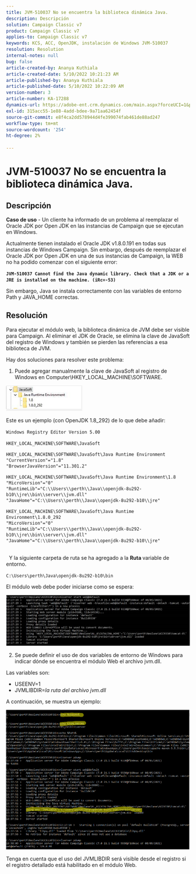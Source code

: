```yaml
---
title: JVM-510037 No se encuentra la biblioteca dinámica Java.
description: Descripción
solution: Campaign Classic v7
product: Campaign Classic v7
applies-to: Campaign Classic v7
keywords: KCS, ACC, OpenJDK, instalación de Windows JVM-510037
resolution: Resolution
internal-notes: null
bug: false
article-created-by: Ananya Kuthiala
article-created-date: 5/10/2022 10:21:23 AM
article-published-by: Ananya Kuthiala
article-published-date: 5/10/2022 10:22:09 AM
version-number: 3
article-number: KA-17288
dynamics-url: https://adobe-ent.crm.dynamics.com/main.aspx?forceUCI=1&pagetype=entityrecord&etn=knowledgearticle&id=dbe864eb-4ad0-ec11-a7b5-0022480a8e40
exl-id: 315acc55-1e88-4add-bdee-9a71aa62454f
source-git-commit: e8f4ca2dd578944d4fe399074fab461de88ad247
workflow-type: tm+mt
source-wordcount: '254'
ht-degree: 2%

---
```


# JVM-510037 No se encuentra la biblioteca dinámica Java.

## Descripción


<b>Caso de uso</b> - Un cliente ha informado de un problema al reemplazar el Oracle JDK por Open JDK en las instancias de Campaign que se ejecutan en Windows.

Actualmente tienen instalado el Oracle JDK v1.8.0.191 en todas sus instancias de Windows Campaign. Sin embargo, después de reemplazar el Oracle JDK por Open JDK en una de sus instancias de Campaign, la WEB no ha podido comenzar con el siguiente error:

<b>`JVM-510037 Cannot find the Java dynamic library. Check that a JDK or a JRE is installed on the machine. (iRc=-53)`</b>

Sin embargo, Java se instala correctamente con las variables de entorno Path y JAVA_HOME correctas.


## Resolución


Para ejecutar el módulo web, la biblioteca dinámica de JVM debe ser visible para Campaign. Al eliminar el JDK de Oracle, se elimina la clave de JavaSoft del registro de Windows y también se pierden las referencias a esa biblioteca de JVM.

Hay dos soluciones para resolver este problema:

1) Puede agregar manualmente la clave de JavaSoft al registro de Windows en Computer\HKEY_LOCAL_MACHINE\SOFTWARE.

![](assets/de72732e-d310-ec11-b6e6-000d3a597e01.png)

Este es un ejemplo (con OpenJDK 1.8_292) de lo que debe añadir:

`Windows Registry Editor Version 5.00`

`HKEY_LOCAL_MACHINE\SOFTWARE\JavaSoft`




```
HKEY_LOCAL_MACHINE\SOFTWARE\JavaSoft\Java Runtime Environment
"CurrentVersion"="1.8"
"BrowserJavaVersion"="11.301.2"
```





```
HKEY_LOCAL_MACHINE\SOFTWARE\JavaSoft\Java Runtime Environment\1.8
"MicroVersion"="0"
"RuntimeLib"="C:\\Users\\perth\\Java\\openjdk-8u292-b10\\jre\\bin\\server\\jvm.dll"
"JavaHome"="C:\\Users\\perth\\Java\\openjdk-8u292-b10\\jre"
```





```
HKEY_LOCAL_MACHINE\SOFTWARE\JavaSoft\Java Runtime Environment\1.8.0_292
"MicroVersion"="0"
"RuntimeLib"="C:\\Users\\perth\\Java\\openjdk-8u292-b10\\jre\\bin\\server\\jvm.dll"
"JavaHome"="C:\\Users\\perth\\Java\\openjdk-8u292-b10\\jre"
```


<br> 
Y la siguiente carpeta de ruta se ha agregado a la <b>Ruta </b>variable de entorno.

`C:\Users\perth\Java\openjdk-8u292-b10\bin`

El módulo web debe poder iniciarse como se espera:

![](assets/f9d275cf-d910-ec11-b6e6-000d3a597e01.png)

2) Se puede definir el uso de dos variables de entorno de Windows para indicar dónde se encuentra el módulo Web el archivo jvm.dll.

Las variables son:

- USEENV=1
- JVMLIBDIR=*la ruta del archivo jvm.dll*


A continuación, se muestra un ejemplo:

![](assets/108e8694-d814-ec11-b6e6-002248047155.png)

Tenga en cuenta que el uso del JVMLIBDIR será visible desde el registro si el registro detallado está habilitado en el módulo Web.
